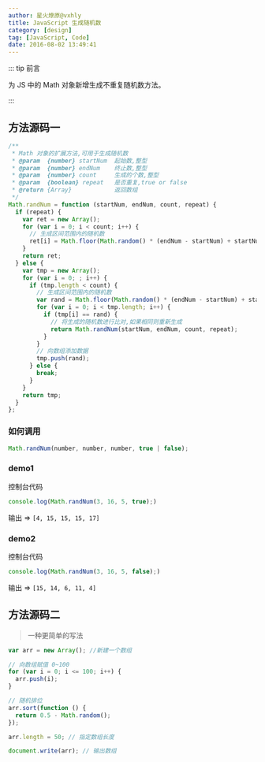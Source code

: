 ```yaml
---
author: 星火燎原@vxhly
title: JavaScript 生成随机数
category: [design]
tag: [JavaScript, Code]
date: 2016-08-02 13:49:41
---
```


::: tip 前言

为 JS 中的 Math 对象新增生成不重复随机数方法。

:::

<!-- more -->

## 方法源码一

```javascript
/**
 * Math 对象的扩展方法,可用于生成随机数
 * @param  {number} startNum  起始数,整型
 * @param  {number} endNum    终止数,整型
 * @param  {number} count     生成的个数,整型
 * @param  {boolean} repeat   是否重复,true or false
 * @return {Array}            返回数组
 */
Math.randNum = function (startNum, endNum, count, repeat) {
  if (repeat) {
    var ret = new Array();
    for (var i = 0; i < count; i++) {
      // 生成区间范围内的随机数
      ret[i] = Math.floor(Math.random() * (endNum - startNum) + startNum);
    }
    return ret;
  } else {
    var tmp = new Array();
    for (var i = 0; ; i++) {
      if (tmp.length < count) {
        // 生成区间范围内的随机数
        var rand = Math.floor(Math.random() * (endNum - startNum) + startNum);
        for (var i = 0; i < tmp.length; i++) {
          if (tmp[i] == rand) {
            // 将生成的随机数进行比对,如果相同则重新生成
            return Math.randNum(startNum, endNum, count, repeat);
          }
        }
        // 向数组添加数据
        tmp.push(rand);
      } else {
        break;
      }
    }
    return tmp;
  }
};
```

### 如何调用

```javascript
Math.randNum(number, number, number, true | false);
```

### demo1

控制台代码

```javascript
console.log(Math.randNum(3, 16, 5, true);)
```

输出 => `[4, 15, 15, 15, 17]`

### demo2

控制台代码

```javascript
console.log(Math.randNum(3, 16, 5, false);)
```

输出 => `[15, 14, 6, 11, 4]`

## 方法源码二

> 一种更简单的写法

```javascript
var arr = new Array(); //新建一个数组

// 向数组赋值 0~100
for (var i = 0; i <= 100; i++) {
  arr.push(i);
}

// 随机排位
arr.sort(function () {
  return 0.5 - Math.random();
});

arr.length = 50; // 指定数组长度

document.write(arr); // 输出数组
```
